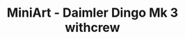 ---
layout: product
title: "MiniArt - Daimler Dingo Mk 3 withcrew"
price: "4350" 
desc: "N/A"
img_path: "/assets/img/MI35077.webp"
brand: "N/A"
available: false
special_offer: false
new: false
soon: false
cat: "010000"
subcat: "010100"
subsubcat: "0N/A"
sifra: "MI35077"
popular: false
spec: false
---